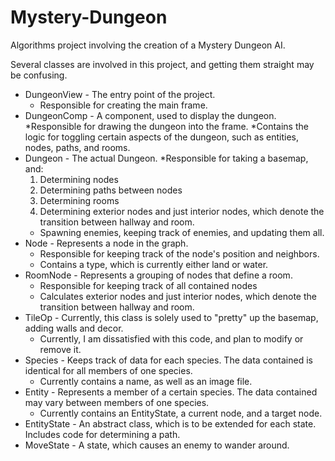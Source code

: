 # Mystery-Dungeon
Algorithms project involving the creation of a Mystery Dungeon AI.

Several classes are involved in this project, and getting them straight may be confusing.
* DungeonView - The entry point of the project.
  * Responsible for creating the main frame.
* DungeonComp - A component, used to display the dungeon.
  *Responsible for drawing the dungeon into the frame.
  *Contains the logic for toggling certain aspects of the dungeon, such as entities, nodes, paths, and rooms.
* Dungeon - The actual Dungeon.
  *Responsible for taking a basemap, and:
    1. Determining nodes
    2. Determining paths between nodes
    3. Determining rooms
    4. Determining exterior nodes and just interior nodes, which denote the transition between hallway and room.
  * Spawning enemies, keeping track of enemies, and updating them all.
* Node - Represents a node in the graph.
  * Responsible for keeping track of the node's position and neighbors.
  * Contains a type, which is currently either land or water.
* RoomNode - Represents a grouping of nodes that define a room.
  * Responsible for keeping track of all contained nodes
  * Calculates exterior nodes and just interior nodes, which denote the transition between hallway and room.
* TileOp - Currently, this class is solely used to "pretty" up the basemap, adding walls and decor.
  * Currently, I am dissatisfied with this code, and plan to modify or remove it.
* Species - Keeps track of data for each species. The data contained is identical for all members of one species.
  * Currently contains a name, as well as an image file.
* Entity - Represents a member of a certain species. The data contained may vary between members of one species.
  * Currently contains an EntityState, a current node, and a target node.
* EntityState - An abstract class, which is to be extended for each state. Includes code for determining a path.
* MoveState - A state, which causes an enemy to wander around.
